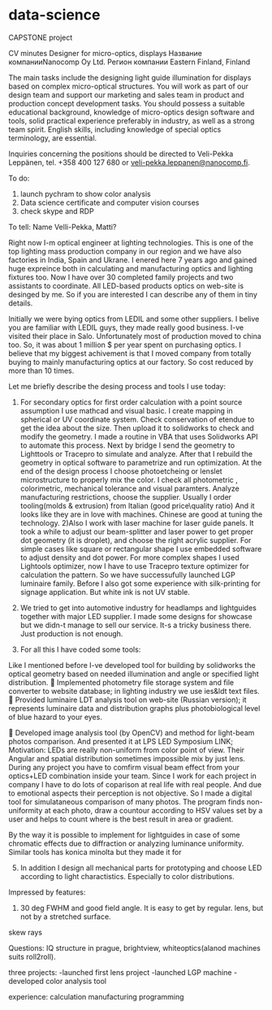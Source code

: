 # data-science
CAPSTONE project









































CV minutes
Designer for micro-optics, displays
Название компанииNanocomp Oy Ltd. Регион компании Eastern Finland, Finland



The main tasks include the designing light guide illumination for displays based on complex micro-optical structures. You will work as part of our design team and support our marketing and sales team in product and production concept development tasks. You should possess a suitable educational background, knowledge of micro-optics design software and tools, solid practical experience preferably in industry, as well as a strong team spirit. English skills, including knowledge of special optics terminology, are essential.


Inquiries concerning the positions should be directed to Veli-Pekka Leppänen, tel. +358 400 127 680 or veli-pekka.leppanen@nanocomp.fi.

To do:
1. launch pychram to show color analysis
2. Data science certificate and computer vision courses
3. check skype and RDP




To tell:
Name Velli-Pekka, Matti?

Right now I-m optical engineer at lighting technologies. This is one of the top lighting mass production company in our region and we have also factories in India, Spain and Ukrane.
I enered here 7 years ago and gained huge expreince both in calculating and manufacturing optics and lighting fixtures too.
Now I have over 30 completed family projects and two assistants to coordinate. All LED-based products optics on web-site is desinged by me. So if you are interested I can describe any of them in tiny details.

Initially we were bying optics from LEDIL and some other suppliers. I belive you are familiar with LEDIL guys, they made really good business. I-ve visited their place in Salo. Unfortunately most of production moved to china too. So, it was about 1 million $ per year spent on purchasing optics. I believe that my biggest achivement is that I moved company from totally buying to mainly manufacturing optics at our factory. So cost reduced by more than 10 times.

Let me briefly describe the desing process and tools I use today:
1) For secondary optics for first order calculation with a point source assumption I use mathcad and visual basic. I create mapping in spherical or UV coordinate system. Check conservation of etendue to get the idea about the size. Then upload it to solidworks to check and modify the geometry. I made a routine in VBA that uses Solidworks API to automate this process. Next by bridge I send the geometry to Lighttools or Tracepro to simulate and analyze. After that I rebuild the geometry in optical software to parametrize and run optimization. At the end of the design process I choose photoetcheing or lenslet microstructure to properly mix the color. I check all photometric , colorimetric, mechanical tolerance and visual paramters. Analyze manufacturing restrictions, choose the supplier. Usually I order tooling(molds & extrusion) from Italian (good price\quality ratio) And it looks like they are in love with machines. Chinese are good at tuning the technology.
2)Also I work with laser machine for laser guide panels. It took a while to adjust our beam-splitter and laser power to get proper dot geometry (it is droplet), and choose the right acrylic supplier. For simple cases like square or rectangular shape I use embedded software to adjust density and dot power. For more complex shapes I used Lightools optimizer, now I have to use Tracepro texture optimizer for calculation the pattern. So we have successufully launched LGP luminaire family.
Before I also got some experience with silk-printing for signage application. But white ink is not UV stable.

3) We tried to get into automotive industry for headlamps and lightguides together with major LED supplier. I made some designs for showcase but we didn-t manage to sell our service. It-s a tricky business there. Just production is not enough.

4) For all this I have coded some tools:

Like I mentioned before I-ve developed tool for building by solidworks the optical geometry based on needed illumination and angle or specified light distribution.
 Implemented photometry file storage system and file converter to website database; in lighting industry we use ies&ldt text files.
 Provided luminaire LDT analysis tool on web-site (Russian version); it represents luminaire data and distribution graphs plus photobiological level of blue hazard to your eyes. 

 Developed image analysis tool (by OpenCV) and method for light-beam photos
comparison. And presented it at LPS LED Symposium LINK; 
Motivation: LEDs are really non-uniform from color point of view. Their Angular and spatial distribution sometimes impossible mix by just lens. 
During any project you have to comfirm visual beam effect from your optics+LED combination inside your team. Since I work for each project in company I have to do lots of coparison at real life with real people. And due to emotional aspects their perception is not objective.
So I made a digital tool for simulataneous comparison of many photos. The program finds non-uniformity at each photo, draw a countour according to HSV values set by a user and helps to count where is the best result in area or gradient.

By the way it is possible to implement for lightguides in case of some chromatic effects due to diffraction or analyzing luminance uniformity. Similar tools has konica minolta but they made it for 


5) In addition I design all mechanical parts for prototyping and choose LED according to light charactistics. Especially to color distributions.


Impressed by features:
1. 30 deg FWHM and good field angle. It is easy to get by regular. lens, but not by a stretched surface.

skew rays

Questions:
IQ structure in prague, brightview, whiteoptics(alanod machines suits roll2roll).


three projects:
-launched first lens project
-launched LGP machine
-developed color analysis tool

experience:
calculation
manufacturing
programming
